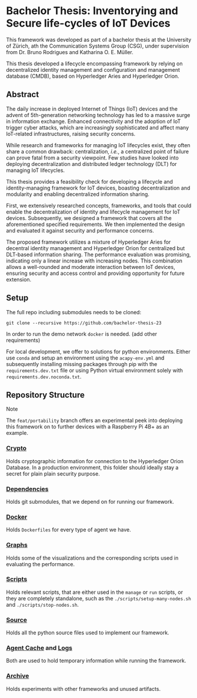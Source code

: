 # Bachelor Thesis: Inventorying and Secure life-cycles of IoT Devices

This framework was developed as part of a bachelor thesis at the University of Zürich, ath the
Communication Systems Group (CSG), under supervision from Dr. Bruno Rodrigues and Katharina O. E.
Müller.

This thesis developed a lifecycle encompassing framework by relying on decentralized identity
management and configuration and management database (CMDB), based on Hyperledger Aries and
Hyperledger Orion.

## Abstract

The daily increase in deployed Internet of Things (IoT) devices and the advent of 5th-generation networking technology
has led to a massive surge in information exchange.
Enhanced connectivity and the adoption of IoT trigger cyber attacks, which are increasingly sophisticated and affect
many IoT-related infrastructures, raising security concerns.

While research and frameworks for managing IoT lifecycles exist, they often share a common drawback: centralization,
_i.e._, a centralized point of failure can prove fatal from a security viewpoint.
Few studies have looked into deploying decentralization and distributed ledger technology (DLT) for managing IoT lifecycles.

This thesis provides a feasibility check for developing a lifecycle and identity-managing framework for IoT devices,
boasting decentralization and modularity and enabling decentralized information sharing.

First, we extensively researched concepts, frameworks, and tools that could enable the decentralization of identity and
lifecycle management for IoT devices.
Subsequently, we designed a framework that covers all the aforementioned specified requirements.
We then implemented the design and evaluated it against security and performance concerns.

The proposed framework utilizes a mixture of Hyperledger Aries for decentral identity management and Hyperledger Orion
for centralized but DLT-based information sharing. The performance evaluation was promising, indicating only a linear
increase with increasing nodes.
This combination allows a well-rounded and moderate interaction between IoT devices, ensuring security and access
control and providing opportunity for future extension.

<!-- ## Challenges -->

## Setup

The full repo including submodules needs to be cloned:

`git clone --recursive https://github.com/bachelor-thesis-23`

In order to run the demo network `docker` is needed. (add other requirements)

For local development, we offer to solutions for python environments.
Either use `conda` and setup an environment using the `acapy-env.yml` and subsequently installing missing packages
through pip with the `requirements.dev.txt` file or using Python virtual environment solely with
`requirements.dev.noconda.txt`.

## Repository Structure

> [!NOTE]
> The `feat/portability` branch offers an experimental peek into deploying this framework on to
> further devices with a Raspberry Pi 4B+ as an example.

### [Crypto](./crypto)

Holds cryptographic information for connection to the Hyperledger Orion Database. In a production
environment, this folder should ideally stay a secret for plain plain security purpose.

### [Dependencies](./dependencies)

Holds git submodules, that we depend on for running our framework.

### [Docker](./docker/)

Holds `Dockerfiles` for every type of agent we have.

### [Graphs](./graphs)

Holds some of the visualizations and the corresponding scripts used in evaluating the performance.

### [Scripts](./scripts)

Holds relevant scripts, that are either used in the `manage` or `run` scripts, or they are
completely standalone, such as the `./scripts/setup-many-nodes.sh` and `./scripts/stop-nodes.sh`.

### [Source](./src)

Holds all the python source files used to implement our framework.

### [Agent Cache](./.agent_cache) and [Logs](./logs)

Both are used to hold temporary information while running the framework.

### [Archive](./.archive)

Holds experiments with other frameworks and unused artifacts.
